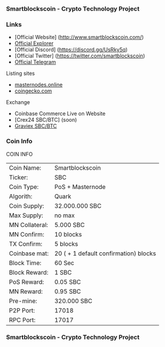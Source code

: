 ### Smartblockscoin - Crypto Technology Project

### Links
- [Official Website] (http://www.smartblockscoin.com/)
- [Official Explorer](http://explorer.smartblockscoin.com)
- [Official Discord] (https://discord.gg/UsRky5q)
- [Official Twitter] (https://twitter.com/smartblockscoin)
- [Official Telegram](https://t.me/smartblockscoin)

Listing sites
- [masternodes.online](soon)
- [coingecko.com](soon)

Exchange
- Coinbase Commerce Live on Website
- [Crex24 SBC/BTC] (soon)
- [Graviex SBC/BTC](soon)

### Coin Info
COIN INFO
<table>
<tr><td>Coin Name:		</td><td>Smartblockscoin</td></tr>
<tr><td>Ticker:        </td><td>SBC</td></tr>
<tr><td>Coin Type:		</td><td>PoS + Masternode</td></tr>
<tr><td>Algorith:		</td><td>Quark</td></tr>
<tr><td>Coin Supply:	</td><td>32.000.000 SBC</td></tr>
<tr><td>Max Supply:    </td><td>no max</td></tr>
<tr><td>MN Collateral:	</td><td>5.000 SBC</td></tr>
<tr><td>MN Confirm:    </td><td>10 blocks</td></tr>
<tr><td>TX Confirm:    </td><td>5 blocks</td></tr>	
<tr><td>Coinbase mat:	</td><td>20 ( + 1 default confirmation) blocks</td></tr>  			
<tr><td>Block Time:    </td><td>60 Sec</td></tr>                 
<tr><td>Block Reward:	</td><td>1 SBC</td></tr>   
<tr><td>PoS Reward:    </td><td>0.05 SBC</td></tr>
<tr><td>MN Reward:		</td><td>0.95 SBC</td></tr>   
<tr><td>Pre-mine:		</td><td>320.000 SBC</td></tr>     
<tr><td>P2P Port:		</td><td>17018</td></tr>
<tr><td>RPC Port:		</td><td>17017</td></tr>
</table>

### Smartblockscoin - Crypto Technology Project